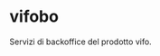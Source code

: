 <!--
  SPDX-FileCopyrightText: (C) Copyright 2024 Regione Piemonte
  
  SPDX-License-Identifier: EUPL-1.2
-->
# vifobo

Servizi di backoffice del prodotto vifo.
